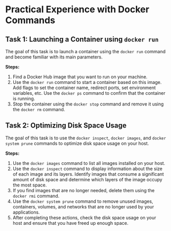 # Practical Experience with Docker Commands

## Task 1: Launching a Container using `docker run`

The goal of this task is to launch a container using the `docker run` command and become familiar with its main parameters.

**Steps:**
1. Find a Docker Hub image that you want to run on your machine.
2. Use the `docker run` command to start a container based on this image. Add flags to set the container name, redirect ports, set environment variables, etc. Use the `docker ps` command to confirm that the container is running.
3. Stop the container using the `docker stop` command and remove it using the `docker rm` command.

## Task 2: Optimizing Disk Space Usage

The goal of this task is to use the `docker inspect`, `docker images`, and `docker system prune` commands to optimize disk space usage on your host.

**Steps:**
1. Use the `docker images` command to list all images installed on your host.
2. Use the `docker inspect` command to display information about the size of each image and its layers. Identify images that consume a significant amount of disk space and determine which layers of the image occupy the most space.
3. If you find images that are no longer needed, delete them using the `docker rmi` command.
4. Use the `docker system prune` command to remove unused images, containers, volumes, and networks that are no longer used by your applications.
5. After completing these actions, check the disk space usage on your host and ensure that you have freed up enough space.